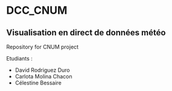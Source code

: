 # DCC_CNUM
## Visualisation en direct de données météo
Repository for CNUM project

Etudiants :
* David Rodriguez Duro
* Carlota Molina Chacon
* Célestine Bessaire


